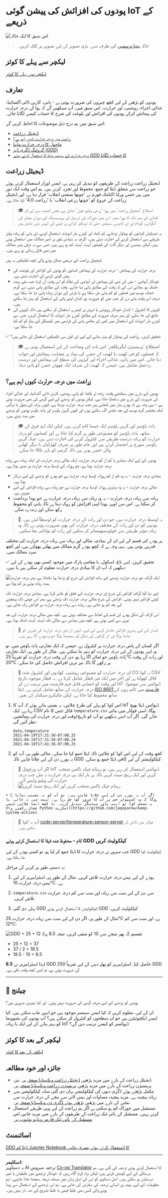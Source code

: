 <!--
CO_OP_TRANSLATOR_METADATA:
{
  "original_hash": "d105b44deae539165855c976dcdeca99",
  "translation_date": "2025-08-26T22:14:26+00:00",
  "source_file": "2-farm/lessons/1-predict-plant-growth/README.md",
  "language_code": "ur"
}
-->
# پودوں کی افزائش کی پیشن گوئی IoT کے ذریعے

![اس سبق کا ایک خاکہ](../../../../../translated_images/lesson-5.42b234299279d263143148b88ab4583861a32ddb03110c6c1120e41bb88b2592.ur.jpg)

> خاکہ [نیتیا نرسمہن](https://github.com/nitya) کی طرف سے۔ بڑی تصویر کے لیے تصویر پر کلک کریں۔

## لیکچر سے پہلے کا کوئز

[لیکچر سے پہلے کا کوئز](https://black-meadow-040d15503.1.azurestaticapps.net/quiz/9)

## تعارف

پودوں کو بڑھنے کے لیے کچھ چیزوں کی ضرورت ہوتی ہے - پانی، کاربن ڈائی آکسائیڈ، غذائی اجزاء، روشنی، اور حرارت۔ اس سبق میں، آپ سیکھیں گے کہ ہوا کے درجہ حرارت کی پیمائش کرکے پودوں کی افزائش اور بلوغت کی شرح کا حساب کیسے لگایا جائے۔

اس سبق میں ہم درج ذیل موضوعات کا احاطہ کریں گے:

* [ڈیجیٹل زراعت](../../../../../2-farm/lessons/1-predict-plant-growth)
* [زراعت میں درجہ حرارت کیوں اہم ہے؟](../../../../../2-farm/lessons/1-predict-plant-growth)
* [ماحول کا درجہ حرارت ماپنا](../../../../../2-farm/lessons/1-predict-plant-growth)
* [گروئنگ ڈگری ڈیز (GDD)](../../../../../2-farm/lessons/1-predict-plant-growth)
* [درجہ حرارت کے سینسر ڈیٹا کا استعمال کرتے ہوئے GDD کا حساب لگانا](../../../../../2-farm/lessons/1-predict-plant-growth)

## ڈیجیٹل زراعت

ڈیجیٹل زراعت زراعت کے طریقوں کو تبدیل کر رہی ہے، ایسے اوزار استعمال کرتے ہوئے جو زراعت سے متعلق ڈیٹا کو جمع، محفوظ اور تجزیہ کرتے ہیں۔ ہم اس وقت ایک دور میں ہیں جسے ورلڈ اکنامک فورم نے 'چوتھا صنعتی انقلاب' قرار دیا ہے، اور ڈیجیٹل زراعت کے عروج کو 'چوتھا زرعی انقلاب' یا 'زراعت 4.0' کہا جاتا ہے۔

> 🎓 اصطلاح 'ڈیجیٹل زراعت' میں پورا 'زرعی ویلیو چین' شامل ہے، یعنی کھیت سے لے کر کھانے کی میز تک کا پورا سفر۔ اس میں خوراک کی ترسیل اور پروسیسنگ کے دوران معیار کی نگرانی، گودام اور ای کامرس سسٹمز، حتیٰ کہ ٹریکٹر کرائے پر لینے کی ایپس بھی شامل ہیں!

یہ تبدیلیاں کسانوں کو پیداوار بڑھانے، کم کھاد اور کیڑے مار ادویات استعمال کرنے، اور پانی کو زیادہ مؤثر طریقے سے استعمال کرنے کی اجازت دیتی ہیں۔ اگرچہ یہ بنیادی طور پر امیر ممالک میں استعمال ہوتی ہیں، لیکن سینسرز اور دیگر آلات کی قیمتیں آہستہ آہستہ کم ہو رہی ہیں، جس سے یہ ترقی پذیر ممالک میں بھی قابل رسائی ہو رہے ہیں۔

ڈیجیٹل زراعت کے ذریعے ممکن ہونے والی کچھ تکنیکیں یہ ہیں:

* درجہ حرارت کی پیمائش - درجہ حرارت کی پیمائش کسانوں کو پودوں کی افزائش اور بلوغت کی پیش گوئی کرنے کی اجازت دیتی ہے۔
* خودکار آبپاشی - مٹی کی نمی کی پیمائش اور آبپاشی کے نظام کو اس وقت آن کرنا جب مٹی بہت خشک ہو، بجائے اس کے کہ وقت کے مطابق پانی دیا جائے۔ وقت کے مطابق پانی دینے سے گرم، خشک موسم میں فصلوں کو کم پانی مل سکتا ہے یا بارش کے دوران زیادہ پانی دیا جا سکتا ہے۔ صرف اس وقت پانی دے کر جب مٹی کو ضرورت ہو، کسان اپنے پانی کے استعمال کو بہتر بنا سکتے ہیں۔
* کیڑوں کا کنٹرول - کسان خودکار روبوٹس یا ڈرونز پر کیمرے استعمال کر سکتے ہیں تاکہ کیڑوں کی جانچ کی جا سکے، اور پھر صرف ضرورت کے مطابق کیڑے مار ادویات کا استعمال کریں، جس سے کیڑے مار ادویات کے استعمال میں کمی اور مقامی پانی کی فراہمی میں کیمیکل کے بہاؤ کو کم کیا جا سکتا ہے۔

✅ تحقیق کریں۔ زراعت کی پیداوار کو بہتر بنانے کے لیے اور کون سی تکنیکیں استعمال کی جاتی ہیں؟

> 🎓 اصطلاح 'پریسیژن ایگریکلچر' اس بات کی وضاحت کے لیے استعمال ہوتی ہے کہ فصلوں کو فی کھیت یا کھیت کے حصے کی بنیاد پر مشاہدہ، پیمائش اور جواب دیا جائے۔ اس میں پانی، غذائی اجزاء اور کیڑوں کی سطح کی پیمائش اور درست ردعمل شامل ہیں، جیسے کہ کھیت کے صرف ایک چھوٹے حصے کو پانی دینا۔

## زراعت میں درجہ حرارت کیوں اہم ہے؟

پودوں کے بارے میں سیکھتے وقت، زیادہ تر طلباء کو پانی، روشنی، کاربن ڈائی آکسائیڈ، اور غذائی اجزاء کی ضرورت کے بارے میں سکھایا جاتا ہے۔ لیکن پودوں کو بڑھنے کے لیے گرمی کی بھی ضرورت ہوتی ہے - یہی وجہ ہے کہ پودے بہار میں کھلتے ہیں جب درجہ حرارت بڑھتا ہے، کیوں برف کے پھول یا نرگس ایک مختصر گرم موسم کے بعد جلدی اگ سکتے ہیں، اور کیوں گرین ہاؤسز اور ہاٹ ہاؤسز پودوں کو بڑھنے میں مدد دیتے ہیں۔

> 🎓 ہاٹ ہاؤسز اور گرین ہاؤسز ایک جیسا کام کرتے ہیں، لیکن ایک اہم فرق کے ساتھ۔ ہاٹ ہاؤسز کو مصنوعی طور پر گرم کیا جاتا ہے اور کسانوں کو درجہ حرارت کو زیادہ درست طریقے سے کنٹرول کرنے کی اجازت دیتے ہیں، جبکہ گرین ہاؤسز سورج پر انحصار کرتے ہیں اور عام طور پر صرف کھڑکیاں یا دیگر کھلنے والے حصے ہوتے ہیں تاکہ گرمی کو باہر نکالا جا سکے۔

پودوں کے لیے ایک بنیادی یا کم از کم درجہ حرارت، ایک مثالی درجہ حرارت، اور ایک زیادہ سے زیادہ درجہ حرارت ہوتا ہے، جو روزانہ کے اوسط درجہ حرارت پر مبنی ہوتا ہے۔

* بنیادی درجہ حرارت - یہ وہ کم از کم روزانہ اوسط درجہ حرارت ہے جو پودے کو بڑھنے کے لیے درکار ہوتا ہے۔
* مثالی درجہ حرارت - یہ وہ بہترین روزانہ اوسط درجہ حرارت ہے جو زیادہ سے زیادہ افزائش کے لیے موزوں ہے۔
* زیادہ سے زیادہ درجہ حرارت - یہ وہ زیادہ سے زیادہ درجہ حرارت ہے جو پودا برداشت کر سکتا ہے۔ اس سے اوپر، پودا اپنی افزائش کو روک دیتا ہے تاکہ پانی کو محفوظ رکھ سکے اور زندہ رہ سکے۔

> 💁 یہ اوسط درجہ حرارت ہیں، جو دن اور رات کے درجہ حرارت کو اوسطاً لیتے ہیں۔ پودوں کو دن اور رات کے مختلف درجہ حرارت کی بھی ضرورت ہوتی ہے تاکہ وہ زیادہ مؤثر طریقے سے فوٹوسنتھیسائز کر سکیں اور رات کو توانائی بچا سکیں۔

ہر پودے کی قسم کے لیے ان کے بنیادی، مثالی اور زیادہ سے زیادہ درجہ حرارت کی مختلف قدریں ہوتی ہیں۔ یہی وجہ ہے کہ کچھ پودے گرم ممالک میں پھلتے پھولتے ہیں، اور کچھ سرد ممالک میں۔

✅ تحقیق کریں۔ اپنے باغ، اسکول، یا مقامی پارک میں موجود کسی بھی پودے کے لیے دیکھیں کہ آپ ان کا بنیادی درجہ حرارت معلوم کر سکتے ہیں یا نہیں۔

![ایک گراف جو درجہ حرارت بڑھنے کے ساتھ افزائش کی شرح کو بڑھتا ہوا دکھاتا ہے، پھر درجہ حرارت بہت زیادہ ہونے پر کم ہوتا ہے](../../../../../translated_images/plant-growth-temp-graph.c6d69c9478e6ca832baa8dcb8d4adcbb67304074ce50e94ac8faae95975177f9.ur.png)

اوپر دیا گیا گراف افزائش کی شرح اور درجہ حرارت کے تعلق کو ظاہر کرتا ہے۔ بنیادی درجہ حرارت تک کوئی افزائش نہیں ہوتی۔ افزائش کی شرح مثالی درجہ حرارت تک بڑھتی ہے، پھر اس چوٹی تک پہنچنے کے بعد کم ہو جاتی ہے۔ زیادہ سے زیادہ درجہ حرارت پر افزائش رک جاتی ہے۔

اس گراف کی شکل پودے کی قسم کے لحاظ سے مختلف ہوتی ہے۔ کچھ میں مثالی درجہ حرارت کے بعد تیزی سے کمی ہوتی ہے، کچھ میں بنیادی سے مثالی تک آہستہ آہستہ اضافہ ہوتا ہے۔

> 💁 کسان کے لیے بہترین افزائش حاصل کرنے کے لیے، انہیں ان تین درجہ حرارت کی قدروں کو جاننا ہوگا اور ان گرافوں کی شکل کو سمجھنا ہوگا جو وہ پودے اگا رہے ہیں۔

اگر کسان کے پاس درجہ حرارت پر کنٹرول ہے، جیسے کہ ایک تجارتی ہاٹ ہاؤس میں، تو وہ اپنے پودوں کے لیے درجہ حرارت کو بہتر بنا سکتے ہیں۔ مثال کے طور پر، ایک تجارتی ہاٹ ہاؤس جو ٹماٹر اگا رہا ہو، دن کے وقت درجہ حرارت کو تقریباً 25°C اور رات کے وقت 20°C پر رکھے گا تاکہ تیز ترین افزائش حاصل کی جا سکے۔

> 🍅 ان درجہ حرارت کو مصنوعی روشنی، کھادوں اور کنٹرول شدہ CO
یہ کوڈ CSV فائل کھولتا ہے اور آخر میں ایک نئی قطار شامل کرتا ہے۔ یہ قطار موجودہ تاریخ اور وقت کو انسانی قابل فہم فارمیٹ میں ترتیب دے کر IoT ڈیوائس سے موصولہ درجہ حرارت کے ساتھ شامل کرتی ہے۔ ڈیٹا [ISO 8601 فارمیٹ](https://wikipedia.org/wiki/ISO_8601) میں ٹائم زون کے ساتھ محفوظ کیا جاتا ہے، لیکن مائیکرو سیکنڈز کے بغیر۔

1. اس کوڈ کو پہلے کی طرح چلائیں، یہ یقینی بناتے ہوئے کہ آپ کا IoT ڈیوائس ڈیٹا بھیج رہا ہے۔ ایک CSV فائل جس کا نام `temperature.csv` ہوگا، اسی فولڈر میں بنائی جائے گی۔ اگر آپ اسے دیکھیں تو آپ کو تاریخ/وقت اور درجہ حرارت کی پیمائشیں نظر آئیں گی:

    ```output
    date,temperature
    2021-04-19T17:21:36-07:00,25
    2021-04-19T17:31:36-07:00,24
    2021-04-19T17:41:36-07:00,25
    ```

1. کچھ وقت کے لیے اس کوڈ کو چلائیں تاکہ ڈیٹا جمع کیا جا سکے۔ مثالی طور پر، آپ کو یہ پورے دن کے لیے چلانا چاہیے تاکہ GDD کیلکولیشنز کے لیے کافی ڈیٹا جمع ہو سکے۔

    
> 💁 اگر آپ ورچوئل IoT ڈیوائس استعمال کر رہے ہیں، تو رینڈم چیک باکس منتخب کریں اور ایک رینج سیٹ کریں تاکہ ہر بار ایک ہی درجہ حرارت نہ ملے جب درجہ حرارت کی ویلیو واپس آئے۔
    ![رینڈم چیک باکس منتخب کریں اور ایک رینج سیٹ کریں](../../../../../translated_images/select-the-random-checkbox-and-set-a-range.32cf4bc7c12e797f8c76616b10c7c23a6592321bb1a6310e0b481e72f97d23b3.ur.png) 

    > 💁 اگر آپ یہ پورے دن کے لیے چلانا چاہتے ہیں، تو آپ کو یہ یقینی بنانا ہوگا کہ وہ کمپیوٹر جس پر آپ کا سرور کوڈ چل رہا ہے، نیند میں نہ جائے۔ یا تو اپنی پاور سیٹنگز تبدیل کریں، یا کچھ ایسا چلائیں جیسے [یہ سسٹم کو فعال رکھنے والا Python اسکرپٹ](https://github.com/jaqsparow/keep-system-active)۔
    
> 💁 آپ یہ کوڈ [code-server/temperature-sensor-server](../../../../../2-farm/lessons/1-predict-plant-growth/code-server/temperature-sensor-server) فولڈر میں تلاش کر سکتے ہیں۔

### کام - محفوظ شدہ ڈیٹا کا استعمال کرتے ہوئے GDD کیلکولیٹ کریں

جب سرور نے درجہ حرارت کا ڈیٹا جمع کر لیا ہو، تو کسی پودے کے لیے GDD کیلکولیٹ کیا جا سکتا ہے۔

یہ دستی طور پر کرنے کے مراحل:

1. پودے کے لیے بیس درجہ حرارت تلاش کریں۔ مثال کے طور پر، اسٹرابیریز کے لیے بیس درجہ حرارت 10°C ہے۔

1. `temperature.csv` سے دن کے لیے سب سے زیادہ اور سب سے کم درجہ حرارت تلاش کریں۔

1. پہلے دی گئی GDD کیلکولیشن کا استعمال کرتے ہوئے GDD کیلکولیٹ کریں۔

مثال کے طور پر، اگر دن کے لیے سب سے زیادہ درجہ حرارت 25°C ہے، اور سب سے کم 12°C:

![GDD = 25 + 12 تقسیم 2، پھر نتیجے سے 10 کو منفی کریں، نتیجہ 8.5 ہوگا](../../../../../translated_images/gdd-calculation-strawberries.59f57db94b22adb8ff6efb951ace33af104a1c6ccca3ffb0f8169c14cb160c90.ur.png)

* 25 + 12 = 37
* 37 / 2 = 18.5
* 18.5 - 10 = 8.5

لہذا اسٹرابیریز نے **8.5** GDD حاصل کیا۔ اسٹرابیریز کو پھل دینے کے لیے تقریباً 250 GDD کی ضرورت ہوتی ہے، تو ابھی کچھ وقت باقی ہے۔

---

## 🚀 چیلنج

پودوں کو بڑھنے کے لیے صرف گرمی کی ضرورت نہیں ہوتی۔ اور کیا چیزیں ضروری ہیں؟

ان کے لیے، معلوم کریں کہ کیا ایسے سینسر موجود ہیں جو انہیں ماپ سکتے ہیں۔ کیا ایسے ایکچوئیٹرز ہیں جو ان سطحوں کو کنٹرول کر سکتے ہیں؟ آپ پودوں کی نشوونما کو بہتر بنانے کے لیے ایک یا زیادہ IoT ڈیوائسز کو کیسے ترتیب دیں گے؟

## لیکچر کے بعد کا کوئز

[لیکچر کے بعد کا کوئز](https://black-meadow-040d15503.1.azurestaticapps.net/quiz/10)

## جائزہ اور خود مطالعہ

* ڈیجیٹل زراعت کے بارے میں مزید پڑھیں [ڈیجیٹل زراعت ویکیپیڈیا صفحہ](https://wikipedia.org/wiki/Digital_agriculture) پر۔ نیز، پریسیژن زراعت کے بارے میں مزید پڑھیں [پریسیژن زراعت ویکیپیڈیا صفحہ](https://wikipedia.org/wiki/Precision_agriculture) پر۔
* مکمل بڑھتے ہوئے ڈگری دنوں کی کیلکولیشن یہاں دی گئی سادہ کیلکولیشن سے زیادہ پیچیدہ ہے۔ مزید پیچیدہ مساوات اور بیس لائن سے نیچے کے درجہ حرارت سے نمٹنے کے بارے میں پڑھیں [بڑھتے ہوئے ڈگری دن ویکیپیڈیا صفحہ](https://wikipedia.org/wiki/Growing_degree-day) پر۔
* مستقبل میں خوراک کم ہو سکتی ہے اگر ہم زراعت کے لیے وہی طریقے استعمال کرتے رہیں۔ مستقبل کے ہائی ٹیک زراعت کے طریقوں کے بارے میں مزید جانیں اس [مستقبل کے ہائی ٹیک فارمز ویڈیو یوٹیوب پر](https://www.youtube.com/watch?v=KIEOuKD9KX8)۔

## اسائنمنٹ

[GDD ڈیٹا کو Jupyter Notebook کا استعمال کرتے ہوئے بصری بنائیں](assignment.md)

---

**ڈسکلیمر**:  
یہ دستاویز AI ترجمہ سروس [Co-op Translator](https://github.com/Azure/co-op-translator) کا استعمال کرتے ہوئے ترجمہ کی گئی ہے۔ ہم درستگی کے لیے کوشش کرتے ہیں، لیکن براہ کرم آگاہ رہیں کہ خودکار ترجمے میں غلطیاں یا غیر درستیاں ہو سکتی ہیں۔ اصل دستاویز کو اس کی اصل زبان میں مستند ذریعہ سمجھا جانا چاہیے۔ اہم معلومات کے لیے، پیشہ ور انسانی ترجمہ کی سفارش کی جاتی ہے۔ ہم اس ترجمے کے استعمال سے پیدا ہونے والی کسی بھی غلط فہمی یا غلط تشریح کے ذمہ دار نہیں ہیں۔